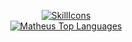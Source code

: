 <div align="center">
  
[![SkillIcons](https://skillicons.dev/icons?i=java,kotlin,python,typescript,swift,jenkins,linux,kubernetes,docker,terraform)](https://skillicons.dev)</br>
[![Matheus Top Languages](https://github-readme-stats.vercel.app/api/top-langs/?username=matheusrebola&theme=blue-white)](https://github.com/anuraghazra/github-readme-stats)
  
 </div>
